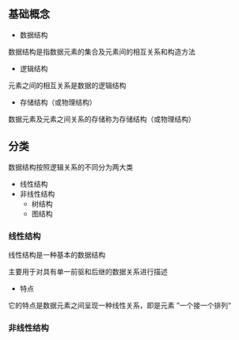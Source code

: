 ## 基础概念

- 数据结构

数据结构是指数据元素的集合及元素间的相互关系和构造方法

- 逻辑结构

元素之间的相互关系是数据的逻辑结构

- 存储结构（或物理结构）

数据元素及元素之间关系的存储称为存储结构（或物理结构）

## 分类

数据结构按照逻辑关系的不同分为两大类

- 线性结构
- 非线性结构
  - 树结构
  - 图结构

### 线性结构

线性结构是一种基本的数据结构

主要用于对具有单一前驱和后继的数据关系进行描述

- 特点

它的特点是数据元素之间呈现一种线性关系，即是元素 ”一个接一个排列“

### 非线性结构

